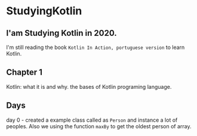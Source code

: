 # StudyingKotlin
I'am Studying Kotlin in 2020.
---
I'm still reading the book `Kotlin In Action, portuguese version` to learn Kotlin.

## Chapter 1
Kotlin: what it is and why.
the bases of Kotlin programing language.



## Days
day 0 - created a example class called as `Person` and instance a lot of peoples. Also we using the function `maxBy` to get the oldest person of array.
